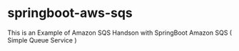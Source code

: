 # springboot-aws-sqs
This is an Example of Amazon SQS Handson with SpringBoot
Amazon SQS ( Simple Queue Service )
